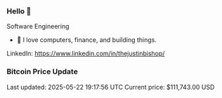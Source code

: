 ### Hello 🤙  

Software Engineering

- 🔭 I love computers, finance, and building things.
  
LinkedIn: https://www.linkedin.com/in/thejustinbishop/  






































































































































































































































































































































































### Bitcoin Price Update
Last updated: 2025-05-22 19:17:56 UTC
Current price: $111,743.00 USD
